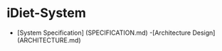 # iDiet-System
- [System Specification] (SPECIFICATION.md)
-[Architecture Design] (ARCHITECTURE.md)
